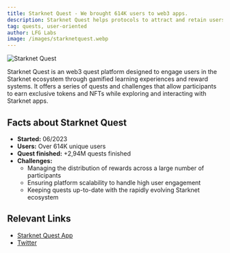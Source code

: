 ```yaml
---
title: Starknet Quest - We brought 614K users to web3 apps.
description: Starknet Quest helps protocols to attract and retain users by creating gamified quest experiences on Starknet.
tag: quests, user-oriented
author: LFG Labs
image: /images/starknetquest.webp
---
```


![Starknet Quest](/images/starknetquest.webp)

Starknet Quest is an web3 quest platform designed to engage users in the Starknet ecosystem through gamified learning experiences and reward systems. It offers a series of quests and challenges that allow participants to earn exclusive tokens and NFTs while exploring and interacting with Starknet apps.

## Facts about Starknet Quest

- **Started:** 06/2023
- **Users:** Over 614K unique users
- **Quest finished:** +2,94M quests finished
- **Challenges:**
  - Managing the distribution of rewards across a large number of participants
  - Ensuring platform scalability to handle high user engagement
  - Keeping quests up-to-date with the rapidly evolving Starknet ecosystem

## Relevant Links

- [Starknet Quest App](https://starknet.quest/)
- [Twitter](https://starknet_quest/)
